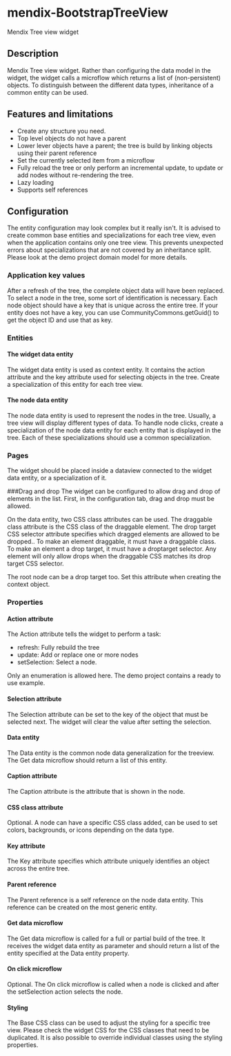 mendix-BootstrapTreeView
========================

Mendix Tree view widget

## Description
Mendix Tree view widget. Rather than configuring the data model in the widget, the widget calls a microflow which returns a list of (non-persistent) objects. To distinguish between the different data types, inheritance of a common entity can be used.

## Features and limitations
- Create any structure you need.
- Top level objects do not have a parent
- Lower lever objects have a parent; the tree is build by linking objects using their parent reference
- Set the currently selected item from a microflow
- Fully reload the tree or only perform an incremental update, to update or add nodes without re-rendering the tree.
- Lazy loading
- Supports self references

## Configuration
The entity configuration may look complex but it really isn't.
It is advised to create common base entities and specializations for each tree view, even when the application contains only one tree view. This prevents unexpected errors about specializations that are not covered by an inheritance split.
Please look at the demo project domain model for more details.

### Application key values

After a refresh of the tree, the complete object data will have been replaced. To select a node in the tree, some sort of identification is necessary. Each node object should have a key that is unique across the entire tree. If your entity does not have a key, you can use CommunityCommons.getGuid() to get the object ID and use that as key.

### Entities

#### The widget data entity
The widget data entity is used as context entity. It contains the action attribute and the key attribute used for selecting objects in the tree.
Create a specialization of this entity for each tree view.

#### The node data entity
The node data entity is used to represent the nodes in the tree. Usually, a tree view will display different types of data. To handle node clicks, create a specialization of the node data entity for each entity that is displayed in the tree. Each of these specializations should use a common specialization.

### Pages
The widget should be placed inside a dataview connected to the widget data entity, or a specialization of it.

###Drag and drop
The widget can be configured to allow drag and drop of elements in the list. First, in the configuration tab, drag and drop must be allowed.

On the data entity, two CSS class attributes can be used. The draggable class attribute is the CSS class of the draggable element. The drop target CSS selector attribute specifies which dragged elements are allowed to be dropped.. To make an element draggable, it must have a draggable class. To make an element a drop target, it must have a droptarget selector. Any element will only allow drops when the draggable CSS matches its drop target CSS selector.

The root node can be a drop target too. Set this attribute when creating the context object.

### Properties

#### Action attribute
The Action attribute tells the widget to perform a task:

- refresh: Fully rebuild the tree
- update: Add or replace one or more nodes
- setSelection: Select a node.

Only an enumeration is allowed here. The demo project contains a ready to use example.

#### Selection attribute
The Selection attribute can be set to the key of the object that must be selected next. The widget will clear the value after setting the selection.

#### Data entity
The Data entity is the common node data generalization for the treeview. The Get data microflow should return a list of this entity.

#### Caption attribute
The Caption attribute is the attribute that is shown in the node.

#### CSS class attribute
Optional. A node can have a specific CSS class added, can be used to set colors, backgrounds, or icons depending on the data type.

#### Key attribute
The Key attribute specifies which attribute uniquely identifies an object across the entire tree.

#### Parent reference
The Parent reference is a self reference on the node data entity. This reference can be created on the most generic entity.

#### Get data microflow
The Get data microflow is called for a full or partial build of the tree. It receives the widget data entity as parameter and should return a list of the entity specified at the Data entity property.

#### On click microflow
Optional. The On click microflow is called when a node is clicked and after the setSelection action selects the node.

#### Styling
The Base CSS class can be used to adjust the styling for a specific tree view. Please check the widget CSS for the CSS classes that need to be duplicated. It is also possible to override individual classes using the styling properties.
